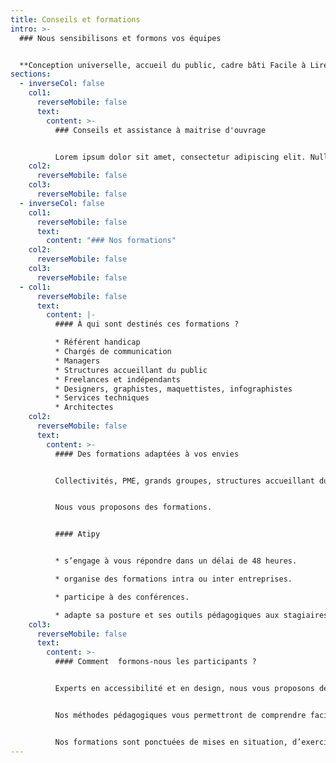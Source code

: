 ```yaml
---
title: Conseils et formations
intro: >-
  ### Nous sensibilisons et formons vos équipes


  **Conception universelle, accueil du public, cadre bâti Facile à Lire et à Comprendre, signalétique accessible… Découvrez nos thématiques et nos formats.**
sections:
  - inverseCol: false
    col1:
      reverseMobile: false
      text:
        content: >-
          ### C﻿onseils et assistance à maitrise d'ouvrage


          Lorem ipsum dolor sit amet, consectetur adipiscing elit. Nulla nunc dui, eleifend eu ex ut, tristique luctus magna. Praesent vulputate purus odio, at scelerisque massa fringilla et. Sed auctor mauris at dui bibendum, et vestibulum mi vestibulum. Aliquam placerat ante ac ligula rutrum vehicula. Donec in mauris et eros vehicula placerat. Aliquam erat volutpat. Lorem ipsum dolor sit amet, consectetur adipiscing elit. Donec fermentum ullamcorper turpis luctus pharetra. Aliquam lorem enim, faucibus vitae justo vel, molestie ultrices nisl. Suspendisse varius dapibus lectus, eu cursus tellus maximus non.
    col2:
      reverseMobile: false
    col3:
      reverseMobile: false
  - inverseCol: false
    col1:
      reverseMobile: false
      text:
        content: "### N﻿os formations"
    col2:
      reverseMobile: false
    col3:
      reverseMobile: false
  - col1:
      reverseMobile: false
      text:
        content: |-
          #### À qui sont destinés ces formations ?

          * Référent handicap
          * Chargés de communication
          * Managers
          * Structures accueillant du public
          * Freelances et indépendants 
          * Designers, graphistes, maquettistes, infographistes
          * Services techniques
          * A﻿rchitectes
    col2:
      reverseMobile: false
      text:
        content: >-
          #### Des formations adaptées à vos envies


          Collectivités, PME, grands groupes, structures accueillant du public dans le secteur culturel ou médical, vous souhaitez améliorer l'accessibilités de vos services, de vos bâtiments ?


          Nous vous proposons des formations.


          #### A﻿tipy


          * s’engage à vous répondre dans un délai de 48 heures.

          * organise des formations intra ou inter entreprises.

          * p﻿articipe à des conférences.

          * adapte sa posture et ses outils pédagogiques aux stagiaires en situation de handicap.
    col3:
      reverseMobile: false
      text:
        content: >-
          #### Comment  formons-nous les participants ?


          Experts en accessibilité et en design, nous vous proposons des sensibilisations et ateliers sur les thèmes de la conception universelle, de l’accessibilité et du handicap, et visant à rendre votre communication, vos services ou vos équipements accessibles au plus grand nombre, tant sur le fond que sur la forme.


          Nos méthodes pédagogiques vous permettront de comprendre facilement et d’apprendre avec plaisir.


          Nos formations sont ponctuées de mises en situation, d’exercices ludiques, d’exemples et d’études de cas.
---
```

